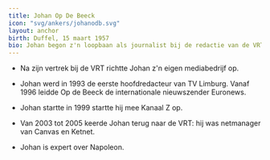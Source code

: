```yaml
---
title: Johan Op De Beeck
icon: "svg/ankers/johanodb.svg"
layout: anchor
birth: Duffel, 15 maart 1957
bio: Johan begon z'n loopbaan als journalist bij de redactie van de VRT in 1980 waar hij presentator was van Het Journaal. Hij verliet de VRT in 1990.
---
```


* Na zijn vertrek bij de VRT richtte Johan z'n eigen mediabedrijf op.

* Johan werd in 1993 de eerste hoofdredacteur van TV Limburg. Vanaf 1996 leidde Op de Beeck de internationale nieuwszender Euronews.

* Johan startte in 1999 startte hij mee Kanaal Z op.

* Van 2003 tot 2005 keerde Johan terug naar de VRT: hij was netmanager van Canvas en Ketnet.

* Johan is expert over Napoleon.
